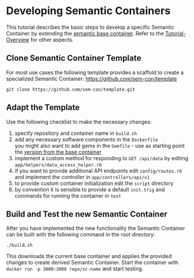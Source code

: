 # Developing Semantic Containers

This tutorial describes the basic steps to develop a specific Semantic Container by extending the [semantic base container](https://github.com/sem-con/sc-base). Refer to the [Tutorial-Overview](https://github.com/sem-con/Tutorials) for other aspects.

## Clone Semantic Container Template    
For most use cases the following template provides a scaffold to create a specialized Semantic Container: https://github.com/sem-con/template

```console
git clone https://github.com/sem-con/template.git
```

## Adapt the Template

Use the following checklist to make the necessary changes:

1. specify repository and container name in `build.sh`    
2. add any necessary software components in the `Dockerfile`    
    you might also want to add gems in the `Gemfile` - use as starting point the [version from the base container](https://github.com/sem-con/sc-base/blob/master/Gemfile)    
3. implement a custom method for responding to `GET /api/data` by editing `app/helpers/data_access_helper.rb`    
4. if you want to provide additional API endpoints edit `config/routes.rb` and implement the controller in `app/controllers/api/v1`    
5. to provide custom container initialization edit the `script` directory    
6. by convention it is sensible to provide a default `init.trig` and commands for running the container in `test`        

## Build and Test the new Semantic Container

After you have implemented the new functionality the Semantic Container can be built with the following command in the root directory:    

```console
./build.sh
```

This downloads the current base container and applies the provided changes to create derived Semantic Container. Start the container with `docker run -p 3000:3000 repo/sc-name` and start testing.